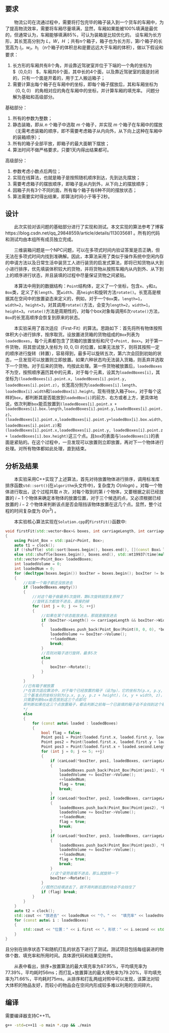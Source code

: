 ##  要求

&emsp;&emsp;物流公司在流通过程中，需要将打包完毕的箱子装入到一个货车的车厢中，为了提高物流效率，需要将车厢尽量填满，显然，车厢如果能被100%填满是最优的，但通常认为，车厢能够填满85%，可认为装箱是比较优化的。
设车厢为长方形，其长宽高分别为 $L，W，H$ ；共有n个箱子，箱子也为长方形，第i个箱子的长宽高为 $l_i，w_i，h_i$ （n个箱子的体积总和是要远远大于车厢的体积），做以下假设和要求：
1. 长方形的车厢共有8个角，并设靠近驾驶室并位于下端的一个角的坐标为 $（0,0,0） $，车厢共6个面，其中长的4个面，以及靠近驾驶室的面是封闭的，只有一个面是开着的，用于工人搬运箱子；
2. 需要计算出每个箱子在车厢中的坐标，即每个箱子摆放后，其和车厢坐标为 $（0,0,0）$ 的角相对应的角在车厢中的坐标，并计算车厢的填充率。
问题分解为基础和高级部分。

基础部分：
1. 所有的参数为整数；
2. 静态装箱，即从 $n$ 个箱子中选取 $m$ 个箱子，并实现 $m$ 个箱子在车厢中的摆放（无需考虑装箱的顺序，即不需要考虑箱子从内向外，从下向上这种在车厢中的装箱顺序）；
3. 所有的箱子全部平放，即箱子的最大面朝下摆放；
4. 算法时间不做严格要求，只要1天内得出结果都可。

高级部分：
1. 参数考虑小数点后两位；
2. 实现在线算法，也就是箱子是按照随机顺序到达，先到达先摆放；
3. 需要考虑箱子的摆放顺序，即箱子是从内到外，从下向上的摆放顺序；
4. 因箱子共有3个不同的面，所有每个箱子有6种不同的摆放状态；
5. 算法需要实时得出结果，即算法时间小于等于2秒。

## 设计

&emsp;&emsp;此次实验对该问题的基础部分进行了实现和测试。本文实现的算法参考了博客https://blog.csdn.net/qq_29848559/article/details/113035681 。所有的代码和测试均由本组所有成员独立完成。

&emsp;&emsp;三维装箱问题是一个NPC问题，可以在多项式时间内验证答案是否正确，但无法在多项式时间内找到准确解。因此，本算法采用了类似于操作系统中空闲内存的申请方法以及日常生活中装货工人进行装货的启发式算法，即将已知货物从大到小进行排序，优先填装体积较大的货物，并将货物从按照车厢内从内到外、从下到上的顺序进行状态，并且装填的过程中尽量保证货物之间紧贴。

&emsp;&emsp;本算法中用到的数据结构：```Point```结构体，定义了一个坐标，包含```x```、```y```和```z```。```Box```类，定义了长```length```、宽```width```、高```height```和旋转方法```rotate()```。长宽高是根据其在空间中的放置姿态来定义的，例如，对于一个```Box```类，```length=1```，```width=2```，```height=3```，对其调用```rotate()```方法，会变为```length=2```，```width=1```，```height=3```。```rotate()```方法是周期性的，对每个box对象每调用6次```rotate()```方法，```Box```的长宽高顺序会恢复到原来的状态。

&emsp;&emsp;本实验采用了首次适应（First-Fit）的算法。思路如下：首先将所有物体按照体积大小进行排序，按序取货。设放置进货箱的货物组成的```Box```列表为```loadedBoxes```，每个元素都包含了货箱的放置坐标和尺寸```<Point, Box>```。对于第一件货物，将其尝试放入坐标为 $(0,0,0)$ 的位置，如果无法放下，则将其按照一定的顺序进行旋转（转置），容易得到，最多可以旋转五次，第六次会回到初始的状态，一旦发现可以放置则立即放置。如果六种状态均无法装入货箱，则丢弃并选取下一个货物。对于后来的货物，均按此处理。第一件货物被放置后，```loadedBoxes```不为空，按照顺序遍历其中的元素，对于每个元素，设其为```loadedBoxes[i]```，其坐标为```(loadedBoxes[i].point.x, loadedBoxes[i].point.y, loadedBoxes[i].point.z)```，长宽高分别为```loadedBoxes[i].length```、```loadedBox[i].width```和```loadedBox[i].height```。现有待放入箱子```box```，对于每个这样的```box```，都判断其是否能放到```loadedBox[i]```的前方、右方或者上方，更具体地说，依次判断```box```能否放置到```(loadedBoxes[i].point.x + loadedBoxes[i].box.length,loadedBoxes[i].point.y,loadedBoxes[i].point.z)```、```(loadedBoxes[i].point.x,loadedBoxes[i].point.y+loadedBox[i].box.width,loadedBoxes[i].point.z)```和```(loadedBoxes[i].point.x,loadedBoxes[i].point.y, loadedBoxes[i].point.z + loadedBoxes[i].box.height)```这三个点。且```box```的表面与```loadedBoxes[i]```的表面是紧贴的。在这个过程中，一旦发现可以放置则立即放置，再对下一个物体进行处理。对所有物体都如此处理，直到结束。

##  分析及结果

&emsp;&emsp;本实验采用C++实现了上述算法，首先对待放置物体进行排序，调用标准库排序函数```std::sort()```(在``algorithm``头文件中)，复杂度为 $O(nlogn)$ 。对每一个物体进行取出，这个过程共取 $n$ 次，对每个取到的第 $i$ 个物体，又要根据之前已经放置的 $i-1$ 个物体来确定本物体的放置位置，对于三个候选的点，又必须根据已经放置的 $i-2$ 个物体来判断该点是否会阻挡该物体放置在这几个点。显然，整个过程的时间复杂度为 $\Theta(n^3)$ 。

&emsp;&emsp;本实验核心算法实现在```Solution.cpp```的```firstFit()```函数中:
```cpp
void firstFit(std::vector<Box>& boxes, int carriageLength, int carriageWidth, int carriageHeight, bool shuffle = false)
{
    using Point_Box = std::pair<Point, Box>;
    auto t1 = clock();
    if (!shuffle) std::sort(boxes.begin(), boxes.end(), [](const Box& l, const Box& r)->bool {return l.Volume() > r.Volume(); });
    else std::shuffle(boxes.begin(), boxes.end(), std::mt19937(time(nullptr)));
    std::vector<Point_Box> loadedBoxes;
    int loadedVolume = 0;
    int loadedNum = 0;
    for (decltype(boxes.begin()) boxIter = boxes.begin(); boxIter != boxes.end(); ++boxIter)
    {
        //如果一个箱子都还没放进去
        if (loadedBoxes.empty())
        {
            //对这个箱子做最多5次旋转，第6次旋转就恢复原样了
            //旋转五次都放不进去，直接扔掉
            for (int j = 0; j <= 5; ++j)
            {
                //如果在某个状态能放进去，那就直接放进去
                if (boxIter->Length() <= carriageLength && boxIter->Width() <= carriageWidth && boxIter->Height() <= carriageHeight)
                {
                    loadedBoxes.push_back(Point_Box(Point(0, 0, 0), *boxIter));
                    loadedVolume += boxIter->Volume();
                    ++loadedNum;
                    break;
                }
                //否则对箱子进行旋转，最多5次
                else
                {
                    boxIter->Rotate();
                }
            }
        }
        //已有箱子被放置
        /*在首次适应算法中，对于每个已经放置的箱子（设为p），它的坐标为(p.x, p.y, p.z)，
        三个基准点的坐标分别为(p.x, p.y, p.z + height)，(x, y + width, z)，(x + length, y, z)
        只需要判断box能否放到这三个点即可
        即判断如果在这三个点放置箱子，都去判断之前每一个已装填的箱子会不会挡到这个箱子
        */
        else
        {
            for (const auto& loaded : loadedBoxes)
            {
                bool flag = false;
                Point pos1 = Point(loaded.first.x, loaded.first.y, loaded.first.z + loaded.second.Height());
                Point pos2 = Point(loaded.first.x, loaded.first.y + loaded.second.Width(), loaded.first.z);
                Point pos3 = Point(loaded.first.x + loaded.second.Length(), loaded.first.y, loaded.first.z);
                for (int j = 0; j <= 5; ++j)
                {
                    if (canLoad(*boxIter, pos1, loadedBoxes, carriageLength, carriageWidth, carriageHeight))
                    {
                        loadedBoxes.push_back(Point_Box(Point(pos1), *boxIter));
                        loadedVolume += boxIter->Volume();
                        ++loadedNum;
                        flag = true;
                        break;
                    }
                    if (canLoad(*boxIter, pos2, loadedBoxes, carriageLength, carriageWidth, carriageHeight))
                    {
                        loadedBoxes.push_back(Point_Box(Point(pos2), *boxIter));
                        loadedVolume += boxIter->Volume();
                        ++loadedNum;
                        flag = true;
                        break;
                    }
                    if (canLoad(*boxIter, pos3, loadedBoxes, carriageLength, carriageWidth, carriageHeight))
                    {
                        loadedBoxes.push_back(Point_Box(Point(pos3), *boxIter));
                        loadedVolume += boxIter->Volume();
                        ++loadedNum;
                        flag = true;
                        break;
                    }
                    //这个姿势装载不进去，那么就旋转一下
                    boxIter->Rotate();
                }
                //既然已经填进去了，就不用判断后面的块会不会挡住了
                if (flag) break;
            }
        }
    }
    auto t2 = clock();
    std::cout << "放进去" << loadedNum << "个。" <<  "填充率" << loadedVolume * 100.0 / (carriageHeight * carriageLength * carriageWidth) << "%。" << "耗时" << (double)(t2 - t1) / CLOCKS_PER_SEC << "s。" << std::endl;
    for (const auto& i : loadedBoxes)
    {
        std::cout << "位置：" << i.first << "，形状：" << i.second << std::endl;
    }
}
```
且分别在排序状态下和随机打乱的状态下进行了测试。测试项目包括每组装进的物体个数、填充率和所用时间。具体源代码和结果见附件。

&emsp;&emsp;从表中看出，排序+放置算法的最大填充率为87.95%，平均填充率为77.39%，平均耗时56ms；而打乱+放置算法的最大填充率为79.20%，平均填充率为71.66%，平均耗时75ms。从排序和打乱两组对照中可以发现，该算法对较大体积的物品友好，而较小的物品会在空间内形成较多难以利用的空间碎片。

## 编译
需要编译器支持C++11。
```bash
g++ -std=c++11 -o main *.cpp && ./main
```
